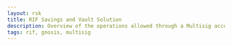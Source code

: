 ```yaml
---
layout: rsk
title: RIF Savings and Vault Solution
description: Overview of the operations allowed through a Multisig account
tags: rif, gnosis, multisig
---
```

